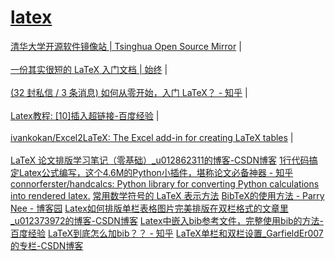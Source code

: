 # [latex](readme.md)

<a href="https://mirrors.tuna.tsinghua.edu.cn/#" target="_blank">清华大学开源软件镜像站 | Tsinghua Open Source Mirror</a>  |  <br>  
<a href="https://liam.page/2014/09/08/latex-introduction/#TeX-%E5%AE%B6%E6%97%8F" target="_blank">一份其实很短的 LaTeX 入门文档 | 始终</a>  |  <br>  
<a href="https://www.zhihu.com/question/62943097/answer/203670095" target="_blank">(32 封私信 / 3 条消息) 如何从零开始，入门 LaTeX？ - 知乎</a>  |  <br>  
<a href="https://jingyan.baidu.com/article/4d58d54116c7c69dd4e9c0bd.html" target="_blank">Latex教程: [10]插入超链接-百度经验</a>  |  <br>  
<a href="https://github.com/ivankokan/Excel2LaTeX" target="_blank">ivankokan/Excel2LaTeX: The Excel add-in for creating LaTeX tables</a>  |  <br>  
<a href="https://blog.csdn.net/u012862311/article/details/74170840" target="_blank">LaTeX 论文排版学习笔记（零基础）_u012862311的博客-CSDN博客</a>
<a href="https://zhuanlan.zhihu.com/p/187281877" target="_blank">1行代码搞定Latex公式编写，这个4.6M的Python小插件，堪称论文必备神器 - 知乎</a>
<a href="https://github.com/connorferster/handcalcs" target="_blank">connorferster/handcalcs: Python library for converting Python calculations into rendered latex.</a>
<a href="http://mohu.org/info/symbols/symbols.htm" target="_blank">常用数学符号的 LaTeX 表示方法</a>
<a href="https://www.cnblogs.com/parrynee/archive/2010/03/02/1676369.html" target="_blank">BibTeX的使用方法 - Parry Nee - 博客园</a>
<a href="https://blog.csdn.net/u012373972/article/details/84954589" target="_blank">Latex如何排版单栏表格图片完美排版在双栏格式的文章里_u012373972的博客-CSDN博客</a>
<a href="https://jingyan.baidu.com/article/925f8cb8bce1f0c0dce0564f.html" target="_blank">Latex中嵌入bib参考文件，完整使用bib的方法-百度经验</a>
<a href="https://www.zhihu.com/question/30344123?sort=created" target="_blank">LaTeX到底怎么加bib？？ - 知乎</a>
<a href="https://blog.csdn.net/GarfieldEr007/article/details/51619737" target="_blank">LaTeX单栏和双栏设置_GarfieldEr007的专栏-CSDN博客</a>
